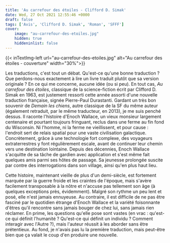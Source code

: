```yaml
---
title: 'Au carrefour des étoiles - Clifford D. Simak'
date: Wed, 27 Oct 2021 12:55:46 +0000
draft: false
tags: ['Avis', 'Clifford D. Simak', 'Roman', 'SFFF']
cover: 
    image: "au-carrefour-des-etoiles.jpg"
    hidden: true
    hiddeninlist: false
---
```


{{< inTextImg-left url="au-carrefour-des-etoiles.jpg" alt="Au carrefour des étoiles - couverture" width="30%">}} 

Les traductions, c'est tout un débat. Qu'est-ce qu'une bonne traduction ? Que perdons-nous exactement à lire un livre traduit plutôt que sa version originale ? En ce qui me concerne, aucune idée (ou si peu). En tout cas, _Au carrefour des étoiles_, classique de la science-fiction écrit par Clifford D. Simak en 1963, est justement ressorti cette année assorti d'une nouvelle traduction française, signée Pierre-Paul Durastanti. Gardant un très bon souvenir de _Demain les chiens_, autre classique de la SF du même auteur (également retraduit, par le même traducteur, en 2013), je me suis penché dessus. Il raconte l'histoire d'Enoch Wallace, un vieux monsieur largement centenaire et pourtant toujours fringuant, reclus dans une ferme au fin fond du Wisconsin. Ni l'homme, ni la ferme ne vieillissent, et pour cause : l'endroit sert de relais spatial pour une vaste civilisation galactique. Concrètement, grâce à une technologie fort complexe, des voyageurs extraterrestres y font régulièrement escale, avant de continuer leur chemin vers une destination lointaine. Depuis des décennies, Enoch Wallace s'acquitte de sa tâche de gardien avec application et s'est même fait quelques amis parmi ses hôtes de passage. Sa jeunesse prolongée suscite par contre des interrogations dans son village, ainsi qu'en plus haut lieu.

Cette histoire, maintenant vieille de plus d'un demi-siècle, est fortement marquée par la guerre froide et les craintes de l'époque, mais s'avère facilement transposable à la nôtre et n'accuse pas tellement son âge (à quelques exceptions près, évidemment). Malgré son rythme un peu lent et posé, elle n'est jamais ennuyeuse. Au contraire, il est difficile de ne pas être fasciné par le quotidien étrange d'Enoch Wallace et la variété foisonnante d'êtres qu'il rencontre sans jamais bouger de chez lui, sans jamais rien réclamer. En prime, les questions qu'elle pose sont vastes (en vrac : qu'est-ce qui définit l'humanité ? Qu'est-ce qui définit un individu ? Comment interagir avec l'Autre ?), mais l'auteur réussit à les aborder sans être prétentieux. Au fond, je n'avais pas lu la première traduction, mais peut-être bien que ça valait le coup d'en produire une nouvelle.
